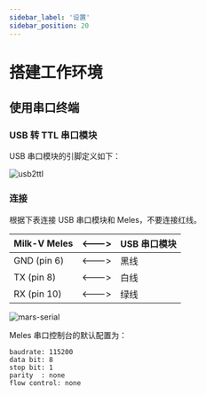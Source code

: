 ```yaml
---
sidebar_label: '设置'
sidebar_position: 20
---
```


# 搭建工作环境

## 使用串口终端

### USB 转 TTL 串口模块

USB 串口模块的引脚定义如下：

![usb2ttl](/docs/meles/usb2ttl.png)

### 连接

根据下表连接 USB 串口模块和 Meles，不要连接红线。

| Milk-V Meles  | \<---> | USB 串口模块 |
| ------------ | ------ | ---------- |
| GND (pin 6)  | \<---> | 黑线 |
| TX  (pin 8)  | \<---> | 白线 |
| RX  (pin 10) | \<---> | 绿线 |

![mars-serial](/docs/meles/meles-serial.png)

Meles 串口控制台的默认配置为：

```
baudrate: 115200
data bit: 8
stop bit: 1
parity  : none
flow control: none
```
